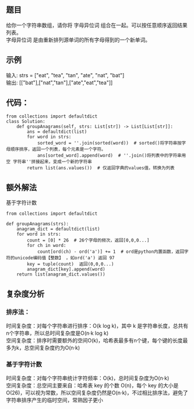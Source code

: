 ## 题目
给你一个字符串数组，请你将 字母异位词 组合在一起。可以按任意顺序返回结果列表。  
字母异位词 是由重新排列源单词的所有字母得到的一个新单词。

## 示例
输入: strs = ["eat", "tea", "tan", "ate", "nat", "bat"]  
输出: [["bat"],["nat","tan"],["ate","eat","tea"]]

## 代码：
```
from collections import defaultdict
class Solution:
    def groupAnagrams(self, strs: List[str]) -> List[List[str]]:
        ans = defaultdict(list)
        for word in strs:
            sorted_word = ''.join(sorted(word))  # sorted()将字符串按字母顺序排序，返回一个列表，每个元素是一个字符。 
            ans[sorted_word].append(word)  # ''.join()将列表中的字符串用空 字符串''拼接起来，变成一个新的字符串
        return list(ans.values())  # 仅返回字典的values值，转换为列表
```
## 额外解法
基于字符计数  
```
from collections import defaultdict

def groupAnagrams(strs):
    anagram_dict = defaultdict(list)
    for word in strs:
        count = [0] * 26  # 26个字母的频次，返回[0,0,0...]
        for ch in word:
            count[ord(ch) - ord('a')] += 1  # ord是python内置函数，返回字符的unicode编码值【整数】 ，如ord('a') 返回 97
        key = tuple(count)  返回(0,0,0...)
        anagram_dict[key].append(word)
    return list(anagram_dict.values())

```
## 复杂度分析
### 排序法：
时间复杂度：对每个字符串进行排序：O(k log k)，其中 k 是字符串长度，总共有n个字符串，所以总时间复杂度是O(n·k log k)  
空间复杂度：排序时需要额外的空间O(k)，哈希表最多有n个键，每个键的长度最多为k，总空间复杂度约为O(n·k) 
### 基于字符计数
时间复杂度：对每个字符串统计字符频率：O(k)，总时间复杂度为O(n·k)  
空间复杂度：总空间主要来自：哈希表 key 的个数 O(n)，每个 key 的大小是 O(26)，可以视为常数，所以空间复杂度仍然是O(n⋅k)，不过相比排序法，避免了字符串排序产生的临时空间，常熟因子更小  
